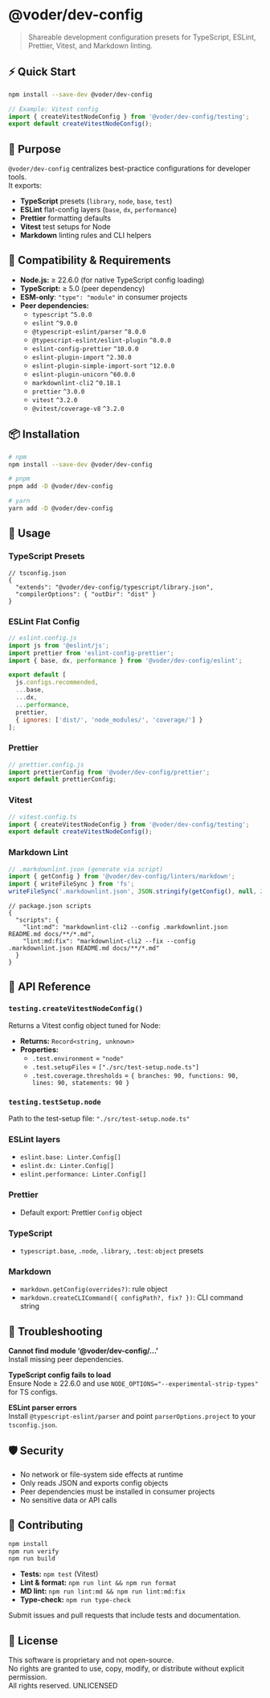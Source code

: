 # @voder/dev-config

> Shareable development configuration presets for TypeScript, ESLint, Prettier, Vitest, and Markdown linting.

## ⚡ Quick Start

```bash
npm install --save-dev @voder/dev-config
```

```typescript
// Example: Vitest config
import { createVitestNodeConfig } from '@voder/dev-config/testing';
export default createVitestNodeConfig();
```

## 🎯 Purpose

`@voder/dev-config` centralizes best-practice configurations for developer tools.  
It exports:
- **TypeScript** presets (`library`, `node`, `base`, `test`)  
- **ESLint** flat-config layers (`base`, `dx`, `performance`)  
- **Prettier** formatting defaults  
- **Vitest** test setups for Node  
- **Markdown** linting rules and CLI helpers  

## 🔧 Compatibility & Requirements

- **Node.js:** ≥ 22.6.0 (for native TypeScript config loading)  
- **TypeScript:** ≥ 5.0 (peer dependency)  
- **ESM-only**: `"type": "module"` in consumer projects  
- **Peer dependencies:**  
  - `typescript` `^5.0.0`  
  - `eslint` `^9.0.0`  
  - `@typescript-eslint/parser` `^8.0.0`  
  - `@typescript-eslint/eslint-plugin` `^8.0.0`  
  - `eslint-config-prettier` `^10.0.0`  
  - `eslint-plugin-import` `^2.30.0`  
  - `eslint-plugin-simple-import-sort` `^12.0.0`  
  - `eslint-plugin-unicorn` `^60.0.0`  
  - `markdownlint-cli2` `^0.18.1`  
  - `prettier` `^3.0.0`  
  - `vitest` `^3.2.0`  
  - `@vitest/coverage-v8` `^3.2.0`

## 📦 Installation

```bash
# npm
npm install --save-dev @voder/dev-config

# pnpm
pnpm add -D @voder/dev-config

# yarn
yarn add -D @voder/dev-config
```

## 🚀 Usage

### TypeScript Presets

```jsonc
// tsconfig.json
{
  "extends": "@voder/dev-config/typescript/library.json",
  "compilerOptions": { "outDir": "dist" }
}
```

### ESLint Flat Config

```js
// eslint.config.js
import js from '@eslint/js';
import prettier from 'eslint-config-prettier';
import { base, dx, performance } from '@voder/dev-config/eslint';

export default [
  js.configs.recommended,
  ...base,
  ...dx,
  ...performance,
  prettier,
  { ignores: ['dist/', 'node_modules/', 'coverage/'] }
];
```

### Prettier

```js
// prettier.config.js
import prettierConfig from '@voder/dev-config/prettier';
export default prettierConfig;
```

### Vitest

```ts
// vitest.config.ts
import { createVitestNodeConfig } from '@voder/dev-config/testing';
export default createVitestNodeConfig();
```

### Markdown Lint

```ts
// .markdownlint.json (generate via script)
import { getConfig } from '@voder/dev-config/linters/markdown';
import { writeFileSync } from 'fs';
writeFileSync('.markdownlint.json', JSON.stringify(getConfig(), null, 2));
```

```jsonc
// package.json scripts
{
  "scripts": {
    "lint:md": "markdownlint-cli2 --config .markdownlint.json README.md docs/**/*.md",
    "lint:md:fix": "markdownlint-cli2 --fix --config .markdownlint.json README.md docs/**/*.md"
  }
}
```

## 📖 API Reference

### `testing.createVitestNodeConfig()`

Returns a Vitest config object tuned for Node:

- **Returns:** `Record<string, unknown>`  
- **Properties:**  
  - `.test.environment` = `"node"`  
  - `.test.setupFiles` = `["./src/test-setup.node.ts"]`  
  - `.test.coverage.thresholds` = `{ branches: 90, functions: 90, lines: 90, statements: 90 }`

### `testing.testSetup.node`

Path to the test-setup file: `"./src/test-setup.node.ts"`

### ESLint layers

- `eslint.base: Linter.Config[]`  
- `eslint.dx: Linter.Config[]`  
- `eslint.performance: Linter.Config[]`

### Prettier

- Default export: Prettier `Config` object  

### TypeScript

- `typescript.base`, `.node`, `.library`, `.test`: `object` presets  

### Markdown

- `markdown.getConfig(overrides?)`: rule object  
- `markdown.createCLICommand({ configPath?, fix? })`: CLI command string  

## 🔧 Troubleshooting

**Cannot find module ‘@voder/dev-config/...’**  
Install missing peer dependencies.

**TypeScript config fails to load**  
Ensure Node ≥ 22.6.0 and use `NODE_OPTIONS="--experimental-strip-types"` for TS configs.

**ESLint parser errors**  
Install `@typescript-eslint/parser` and point `parserOptions.project` to your `tsconfig.json`.

## 🛡️ Security

- No network or file-system side effects at runtime  
- Only reads JSON and exports config objects  
- Peer dependencies must be installed in consumer projects  
- No sensitive data or API calls

## 🤝 Contributing

```bash
npm install
npm run verify
npm run build
```

- **Tests:** `npm test` (Vitest)  
- **Lint & format:** `npm run lint && npm run format`  
- **MD lint:** `npm run lint:md && npm run lint:md:fix`  
- **Type-check:** `npm run type-check`  

Submit issues and pull requests that include tests and documentation.

## 📄 License

This software is proprietary and not open-source.  
No rights are granted to use, copy, modify, or distribute without explicit permission.  
All rights reserved. UNLICENSED

